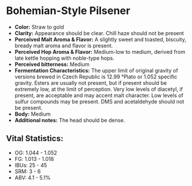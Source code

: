 # Bohemian-Style Pilsener

- **Color:** Straw to gold
- **Clarity:** Appearance should be clear. Chill haze should not be present
- **Perceived Malt Aroma & Flavor:** A slightly sweet and toasted, biscuity, bready malt aroma and flavor is present.
- **Perceived Hop Aroma & Flavor:** Medium-low to medium, derived from late kettle hopping with noble-type hops.
- **Perceived bitterness:** Medium
- **Fermentation Characteristics:** The upper limit of original gravity of versions brewed in Czech Republic is 12.99 °Plato or 1.052 specific gravity. Esters are usually not present, but if present should be extremely low, at the limit of perception. Very low levels of diacetyl, if present, are acceptable and may accent malt character. Low levels of sulfur compounds may be present. DMS and acetaldehyde should not be present.
- **Body:** Medium
- **Additional notes:** The head should be dense.

## Vital Statistics:

- OG: 1.044 - 1.052
- FG: 1.013 - 1.018
- IBUs: 25 - 45
- SRM: 3 - 6
- ABV: 4.1 - 5.1%
